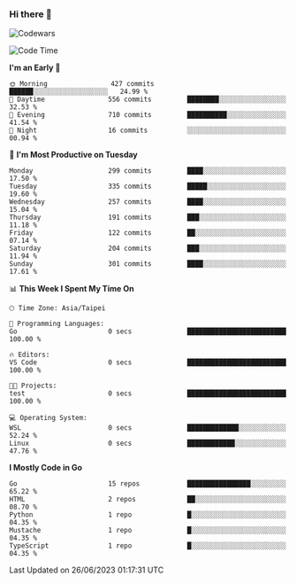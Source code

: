 ### Hi there 👋

![Codewars](https://www.codewars.com/users/omegaatt36/badges/small)

<!--START_SECTION:waka-->
![Code Time](http://img.shields.io/badge/Code%20Time-1%2C229%20hrs%209%20mins-blue)

**I'm an Early 🐤** 

```text
🌞 Morning                427 commits         ██████░░░░░░░░░░░░░░░░░░░   24.99 % 
🌆 Daytime                556 commits         ████████░░░░░░░░░░░░░░░░░   32.53 % 
🌃 Evening                710 commits         ██████████░░░░░░░░░░░░░░░   41.54 % 
🌙 Night                  16 commits          ░░░░░░░░░░░░░░░░░░░░░░░░░   00.94 % 
```
📅 **I'm Most Productive on Tuesday** 

```text
Monday                   299 commits         ████░░░░░░░░░░░░░░░░░░░░░   17.50 % 
Tuesday                  335 commits         █████░░░░░░░░░░░░░░░░░░░░   19.60 % 
Wednesday                257 commits         ████░░░░░░░░░░░░░░░░░░░░░   15.04 % 
Thursday                 191 commits         ███░░░░░░░░░░░░░░░░░░░░░░   11.18 % 
Friday                   122 commits         ██░░░░░░░░░░░░░░░░░░░░░░░   07.14 % 
Saturday                 204 commits         ███░░░░░░░░░░░░░░░░░░░░░░   11.94 % 
Sunday                   301 commits         ████░░░░░░░░░░░░░░░░░░░░░   17.61 % 
```


📊 **This Week I Spent My Time On** 

```text
🕑︎ Time Zone: Asia/Taipei

💬 Programming Languages: 
Go                       0 secs              █████████████████████████   100.00 % 

🔥 Editors: 
VS Code                  0 secs              █████████████████████████   100.00 % 

🐱‍💻 Projects: 
test                     0 secs              █████████████████████████   100.00 % 

💻 Operating System: 
WSL                      0 secs              █████████████░░░░░░░░░░░░   52.24 % 
Linux                    0 secs              ████████████░░░░░░░░░░░░░   47.76 % 
```

**I Mostly Code in Go** 

```text
Go                       15 repos            ████████████████░░░░░░░░░   65.22 % 
HTML                     2 repos             ██░░░░░░░░░░░░░░░░░░░░░░░   08.70 % 
Python                   1 repo              █░░░░░░░░░░░░░░░░░░░░░░░░   04.35 % 
Mustache                 1 repo              █░░░░░░░░░░░░░░░░░░░░░░░░   04.35 % 
TypeScript               1 repo              █░░░░░░░░░░░░░░░░░░░░░░░░   04.35 % 
```




 Last Updated on 26/06/2023 01:17:31 UTC
<!--END_SECTION:waka-->

<!--
**omegaatt36/omegaatt36** is a ✨ _special_ ✨ repository because its `README.md` (this file) appears on your GitHub profile.

Here are some ideas to get you started:

- 🔭 I’m currently working on ...
- 🌱 I’m currently learning ...
- 👯 I’m looking to collaborate on ...
- 🤔 I’m looking for help with ...
- 💬 Ask me about ...
- 📫 How to reach me: ...
- 😄 Pronouns: ...
- ⚡ Fun fact: ...
-->
